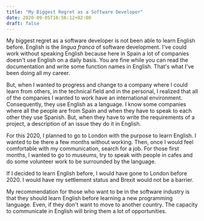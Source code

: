 ```yaml
---
title: "My Biggest Regret as a Software Developer"
date: 2020-09-05T16:56:12+02:00
draft: false
---
```


My biggest regret as a software developer is not been able to learn
English before. English is the *lingua franca* of software development.
I've could work without speaking English because here in Spain a lot of
companies doesn't use English on a daily basis. You are fine while you
can read the documentation and write some function names in English.
That's what I've been doing all my career.

But, when I wanted to progress and change to a company where I could
learn from others, in the technical field and in the personal, I
realized that all of the companies I wanted to work have an
international environment. Consequently, they use English as a language.
I know some companies where all the people are from Spain and when they
have to speak to each other they use Spanish. But, when they have to
write the requirements of a project, a description of an issue they do
it in English.

For this 2020, I planned to go to London with the purpose to learn
English. I wanted to be there a few months without working. Then, once I
would feel comfortable with my communication, search for a job. For
those first months, I wanted to go to museums, try to speak with people
in cafes and do some volunteer work to be surrounded by the language.

If I decided to learn English before, I would have gone to London before
2020. I would have my settlement status and Brexit would not be a
barrier.

My recommendation for those who want to be in the software industry is
that they should learn English before learning a new programming
language. Even, if they don't want to move to another country. The
capacity to communicate in English will bring them a lot of
opportunities.
